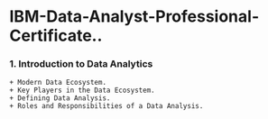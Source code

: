 # **IBM-Data-Analyst-Professional-Certificate..**

### **1. Introduction to Data Analytics**
    + Modern Data Ecosystem.
    + Key Players in the Data Ecosystem.
    + Defining Data Analysis.
    + Roles and Responsibilities of a Data Analysis.
